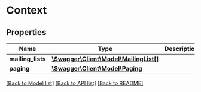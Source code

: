 # Context

## Properties
Name | Type | Description | Notes
------------ | ------------- | ------------- | -------------
**mailing_lists** | [**\Swagger\Client\Model\MailingList[]**](MailingList.md) |  | [optional] 
**paging** | [**\Swagger\Client\Model\Paging**](Paging.md) |  | [optional] 

[[Back to Model list]](../README.md#documentation-for-models) [[Back to API list]](../README.md#documentation-for-api-endpoints) [[Back to README]](../README.md)


